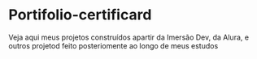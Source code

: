 # Portifolio-certificard

<div>Veja aqui meus projetos construídos apartir da Imersão Dev, da Alura, e outros projetod feito posteriomente ao longo de meus estudos</div>
